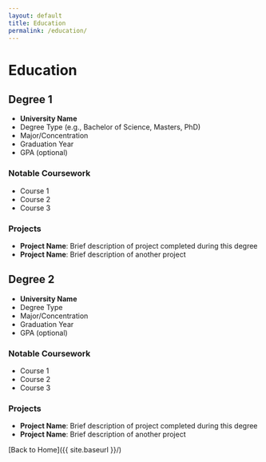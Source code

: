 ```yaml
---
layout: default
title: Education
permalink: /education/
---
```


# Education

## Degree 1
* **University Name**
* Degree Type (e.g., Bachelor of Science, Masters, PhD)
* Major/Concentration
* Graduation Year
* GPA (optional)

### Notable Coursework
* Course 1
* Course 2
* Course 3

### Projects
* **Project Name**: Brief description of project completed during this degree
* **Project Name**: Brief description of another project

## Degree 2
* **University Name**
* Degree Type
* Major/Concentration
* Graduation Year
* GPA (optional)

### Notable Coursework
* Course 1
* Course 2
* Course 3

### Projects
* **Project Name**: Brief description of project completed during this degree
* **Project Name**: Brief description of another project

[Back to Home]({{ site.baseurl }}/)